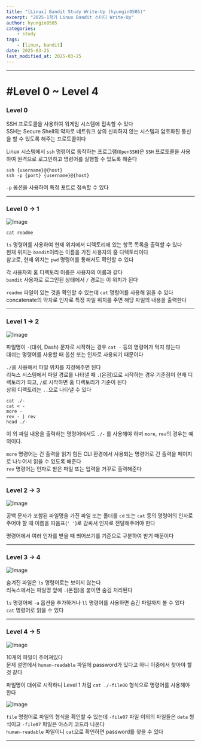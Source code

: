 ```yaml
---
title: "[Linux] Bandit Study Write-Up (hyungin0505)"
excerpt: "2025-1학기 Linux Bandit 스터디 Write-Up"
author: hyungin0505
categories:
    - study
tags:
    - [linux, bandit]
date: 2025-03-25
last_modified_at: 2025-03-25
---
```


---

# #Level 0 ~ Level 4

### Level 0
SSH 프로토콜을 사용하여 워게임 시스템에 접속할 수 있다   
SSH는 Secure Shell의 약자로 네트워크 상의 신뢰하지 않는 시스템과 암호화된 통신을 할 수 있도록 해주는 프로토콜이다    

Linux 시스템에서 `ssh` 명령어로 동작하는 프로그램(`OpenSSH`)은 `SSH` 프로토콜을 사용하여 원격으로 로그인하고 명령어를 실행할 수 있도록 해준다
```shell
ssh {username}@{host}
ssh -p {port} {username}@{host}
```
`-p` 옵션을 사용하여 특정 포트로 접속할 수 있다

---

### Level 0 -> 1

![Image](https://img1.daumcdn.net/thumb/R1280x0/?scode=mtistory2&fname=https%3A%2F%2Fblog.kakaocdn.net%2Fdn%2FbdOFyn%2FbtsMNANKhPN%2F45ckS4NOwx9RFeWmRNKK71%2Fimg.png)
```shell
cat readme
```
`ls` 명령어를 사용하여 현재 위치에서 디렉토리에 있는 항목 목록을 출력할 수 있다   
현재 위치는 `bandit`이라는 이름을 가진 사용자의 홈 디렉토리이다   
참고로, 현재 위치는 `pwd` 명령어를 통해서도 확인할 수 있다

각 사용자의 홈 디렉토리 이름은 사용자의 이름과 같다   
`bandit` 사용자로 로그인된 상태에서 `/` 경로는 이 위치가 된다   


`readme` 파일이 있는 것을 확인할 수 있는데 `cat` 명령어를 사용해 읽을 수 있다   
concatenate의 약자로 인자로 특정 파일 위치를 주면 해당 파일의 내용을 출력한다

---

### Level 1 -> 2

![Image](https://img1.daumcdn.net/thumb/R1280x0/?scode=mtistory2&fname=https%3A%2F%2Fblog.kakaocdn.net%2Fdn%2FB0gg3%2FbtsMOjktRCN%2FA9gGQb9d3DyPHkbohc0Gh1%2Fimg.png)

파일명이 `-`(대쉬, Dash) 문자로 시작하는 경우 `cat -` 등의 명령어가 먹지 않는다   
대쉬는 명령어를 사용할 때 옵션 또는 인자로 사용되기 때문이다

`./`을 사용해서 파일 위치를 지정해주면 된다   
리눅스 시스템에서 파일 경로를 나타낼 때 `.`(온점)으로 시작하는 경우 기준점이 현재 디렉토리가 되고, `/`로 시작하면 홈 디렉토리가 기준이 된다   
상위 디렉토리는 `..`으로 나타낼 수 있다

```shell
cat ./-
cat < -
more -
rev - | rev
head ./-
```
이 외 파일 내용을 출력하는 명령어에서도 `./-` 를 사용해야 하며 `more`, `rev`의 경우는 예외이다.   

`more` 명령어는 긴 출력을 읽기 힘든 CLI 환경에서 사용되는 명령어로 긴 출력을 페이지로 나누어서 읽을 수 있도록 해준다   
`rev` 명령어는 인자로 받은 파일 또는 입력을 거꾸로 출력해준다

---

### Level 2 -> 3

![Image](https://img1.daumcdn.net/thumb/R1280x0/?scode=mtistory2&fname=https%3A%2F%2Fblog.kakaocdn.net%2Fdn%2FrgTuq%2FbtsMNpMpLdA%2Fa8wEnVSnHFhf2hfbRFmbh1%2Fimg.png)

공백 문자가 포함된 파일명을 가진 파일 또는 폴더를 `cd` 또는 `cat` 등의 명령어의 인자로 주어야 할 때 이름을 따옴표(`' '`)로 감싸서 인자로 전달해주어야 한다

명령어에서 여러 인자를 받을 때 띄어쓰기를 기준으로 구분하여 받기 때문이다

---

### Level 3 -> 4

![Image](https://img1.daumcdn.net/thumb/R1280x0/?scode=mtistory2&fname=https%3A%2F%2Fblog.kakaocdn.net%2Fdn%2FkYcwX%2FbtsMNxXSHgf%2F692a3l85dgu3QZm8VkB4j1%2Fimg.png)

숨겨진 파일은 `ls` 명령어로는 보이지 않는다   
리눅스에서는 파일명 앞에 `.`(온점)을 붙이면 숨김 처리된다

`ls` 명령어에 `-a` 옵션을 추가하거나 `ll` 명령어를 사용하면 숨긴 파일까지 볼 수 있다   
`cat` 명령어로 읽을 수 있다

---

### Level 4 -> 5

![Image](https://img1.daumcdn.net/thumb/R1280x0/?scode=mtistory2&fname=https%3A%2F%2Fblog.kakaocdn.net%2Fdn%2FbaWM3Q%2FbtsMOSzYALh%2Fxk6nJIGz9SgZftZTnitXDK%2Fimg.png)

10개의 파일이 주어져있다   
문제 설명에서 `human-readable` 파일에 password가 있다고 하니 이중에서 찾아야 할 것 같다

파일명이 대쉬로 시작하니 Level 1 처럼 `cat ./-file00` 형식으로 명령어를 사용해야 한다

![Image](https://img1.daumcdn.net/thumb/R1280x0/?scode=mtistory2&fname=https%3A%2F%2Fblog.kakaocdn.net%2Fdn%2FrheH0%2FbtsMMAOy662%2F0EHUXdkH2YP6b7EytpgH3K%2Fimg.png)

`file` 명령어로 파일의 형식을 확인할 수 있는데 `-file07` 파일 이외의 파일들은 `data` 형식이고 `-file07` 파일은 아스키 코드라 나온다   
`human-readable` 파일이니 `cat`으로 확인하면 password를 찾을 수 있다

---
<!--


## Level 5 ~ Level 7

### Level 5 -> 6

![Image](https://img1.daumcdn.net/thumb/R1280x0/?scode=mtistory2&fname=https%3A%2F%2Fblog.kakaocdn.net%2Fdn%2FPOdj6%2FbtsMNNGeHUC%2FoLSRU40kVV5U1M71KBqSo1%2Fimg.png)

`human-readable`  
`1033 bytes in size`  
`not executable`

세 가지 조건을 만족하는 파일을 찾아서 읽어야 한다   
워낙 파일들 크기가 다양해서 그냥 1033 바이트 크기의 파일만 찾아서 걸러도 될 것 같다

```shell
du -ab ./* | grep 1033
```

`du` 명령어를 사용해서 모든 파일들의 크기를 확인할 수 있다    
disk usage 약자로 디스크 사용량에 대한 정보를 표시해주는 명령어다

`-a` 옵션으로 모든 파일 조회, `-b` 로 바이트 단위 사이즈 출력하고 `|` 파이프라인을 통해 `grep` 명령어로 1033 바이트 크기를 갖는 파일만 추려낸다   
`grep` 명령어는 정규식을 사용해서 탐색하는 명령어이다

정규식에 쓰이는 특수 문자 `*`은 모든 문자열를 나타내고 `?`은 모든 문자를 의미한다   
`./*`을 사용할 경우 모든 파일을 의미하며 하위 디렉토리까지 탐색한다

---

### Level 6 -> 7

`owned by user bandit7`  
`owned by group bandit6`  
`33 bytes in size`

리눅스 시스템은 동시에 여러 사용자가 작업할 수 있는 환경을 제공한다   
때문에 사용자와 그룹이 존재하는데 각각 디렉토리 또는 파일에 권한이 설정되어 있다   

소유자명이 `bandit7`, 소유그룹명이 `bandit6` 이고 33바이트 크기를 가지는 파일을 찾아 읽어내야 한다

![image](https://img1.daumcdn.net/thumb/R1280x0/?scode=mtistory2&fname=https%3A%2F%2Fblog.kakaocdn.net%2Fdn%2FckQm4i%2FbtsMObgC0TE%2F9cKjMNkcvwoIYXYaavkdR1%2Fimg.png)

```shell
find / -type f -size 33c -user bandit7 -group bandit6 2>/dev/null
```

`find` 명령어로 `/` 위치에서 탐색하며 조건에 맞는 파일을 찾을 수 있다

`-type f` 옵션으로 디렉터리가 아닌 파일만 조회한다   
`-user bandit7` 옵션으로 소유자명이 `badnit7`인 리소스를 조회한다     
`-group badnit6` 옵션으로 소유그룹명이 `bandit6`인 리소스를 조회한다   

`2>/dev/null` 로 Permission denied로 인해 발생하는 출력은 제외하여 깔끔하게 출력해준다

리눅스에서 프로세스는 입출력 스트림을 갖는데 0은 stdin 표준 입력, 1은 stdout 표준 출력이고 2는 stderr 표준 오류이다    
`/dev/null`은 휴지통 같은 곳이라 이곳에 데이터를 보내면 사라진다   
때문에 표준 오류를 `>` 로 리다이렉션하여 `Permission denied` 오류가 출력되지 않도록 하는 것이다   

---

### Level 7 -> 8

![Image](https://img1.daumcdn.net/thumb/R1280x0/?scode=mtistory2&fname=https%3A%2F%2Fblog.kakaocdn.net%2Fdn%2FdcAprV%2FbtsMPNk2hQ5%2FO7zei0saOHiYZG9o1p1bdk%2Fimg.png)

그냥 `cat data.txt`를 하면 무수히 많은 단어가 출력되고 그 옆에 password 후보군들이 같이 출력된다   
문제 설명에서 말하듯 `millionth` 옆에 password가 있다고 하는데 `grep` 명령어로 찾아주면 된다

```shell
cat data.txt | grep millionth
```

---

## Level 8 ~ Level 13

### Level 8 -> 9

`data.txt`에 여러 줄의 password 후보군들이 출력되는데 그 중 딱 한번만 등장하는 라인이 password라고 한다

![Image](https://img1.daumcdn.net/thumb/R1280x0/?scode=mtistory2&fname=https%3A%2F%2Fblog.kakaocdn.net%2Fdn%2FbJaxxj%2FbtsMPJJHXl3%2F8LcRvSZbLAbZJApCDaBKH1%2Fimg.png)

```shell
sort -d data.txt
```

`sort` 명령어로 정렬을 할 수 있는데 `-d` 옵션은 `dictionary` 사전순으로 내용을 정렬한다   
육안으로도 한번만 등장하는 문자열을 찾을 수 있긴 하다..

![Image](https://img1.daumcdn.net/thumb/R1280x0/?scode=mtistory2&fname=https%3A%2F%2Fblog.kakaocdn.net%2Fdn%2FcSYV0s%2FbtsMOoz0U9e%2FWuLJBUahreXSXRwQkCagAk%2Fimg.png)

```shell
sort -d data.txt | uniq -u
```
`uniq` 명령어를 사용하면 조금 더 깔끔하게 찾을 수 있다    
`-u` 옵션을 사용하면 unique 한 것만 출력해준다는데 sort -d 를 해주지 않으면 제대로 안 나오는 걸 봐서 정렬된 값을 입력으로 주어야 하는 것 같다

---

### Level 9 -> 10

![Image](https://img1.daumcdn.net/thumb/R1280x0/?scode=mtistory2&fname=https%3A%2F%2Fblog.kakaocdn.net%2Fdn%2Fm9FLo%2FbtsMNGVw5N3%2FoUrt8IqWVH84tlh4bFF32k%2Fimg.png)

그냥 `cat`으로 `data.txt`를 읽으면 난장판이 난다   
마치 바이너리를 `cat`으로 읽은 듯한 느낌인데 이중에 `human-readable` 찾으면 그게 password라고 한다

![Image](https://img1.daumcdn.net/thumb/R1280x0/?scode=mtistory2&fname=https%3A%2F%2Fblog.kakaocdn.net%2Fdn%2FnRyfO%2FbtsMOdyLXFm%2FnsmlVziRCoJ9VeaGHWPHGK%2Fimg.png)

```shell
strings data.txt
```

`strings` 명령어는 `printable characters`를 파일에서 찾아서 출력해준다

![Image](https://img1.daumcdn.net/thumb/R1280x0/?scode=mtistory2&fname=https%3A%2F%2Fblog.kakaocdn.net%2Fdn%2FCbxem%2FbtsMOtuqP0K%2FR8tpppx6TDjqxDasYr7PL0%2Fimg.png)

```shell
strings data.txt | grep '====='
```

등호가 몇 개 있다는 힌트가 있기 때문에 `grep` 명령어로 조금 더 깔끔하게 출력해볼 수 있다   
`the password is ~` 라는 문장이 완성된다

---

### Level 10 -> 11

![Image](https://img1.daumcdn.net/thumb/R1280x0/?scode=mtistory2&fname=https%3A%2F%2Fblog.kakaocdn.net%2Fdn%2FVsayJ%2FbtsMN9JTJ2r%2FBPMreQybZYhWqbO0kArrN1%2Fimg.png)

`base64`로 인코딩되어 있다고 한다   
`base64`는 양방향 해쉬의 일종이다

`base64` 명령어에 `-d` (decode) 옵션을 주면 `base64` 디코딩된 결과를 출력해준다

---

### Level 11 -> 12

![Image](https://img1.daumcdn.net/thumb/R1280x0/?scode=mtistory2&fname=https%3A%2F%2Fblog.kakaocdn.net%2Fdn%2FbpHCwk%2FbtsMOCEOE5m%2FsyYDYhTk2BokDDQXP3vbd0%2Fimg.png)

password가 `ROT13` 카이사르 암호로 암호화되어 있다고 한다
`ROT13`은 알파벳을 13자리씩 밀어서 암호화한 것으로 역으로 13자리를 쉽게 복호화할 수 있다

`tr` 명령어를 사용하여 13번씩 알파벳을 밀 수 있다   
문자열을 변형하는 명령어인데 기본 활용형이 첫 번째 인자를 두 번째 인자로 번역한다   

---

### Level 12 -> 13

![Image](https://img1.daumcdn.net/thumb/R1280x0/?scode=mtistory2&fname=https%3A%2F%2Fblog.kakaocdn.net%2Fdn%2FuCRlc%2FbtsMPwyeTnU%2FHy6RTl8r0TLLCXmbmQobM0%2Fimg.png)

문제 설명에서 반복되서 압축된 파일이 있다고 한다   
`cat`으로 `data.txt`를 읽으면 헥스 덤프 형태의 파일을 확인할 수 있다

![Image](https://img1.daumcdn.net/thumb/R1280x0/?scode=mtistory2&fname=https%3A%2F%2Fblog.kakaocdn.net%2Fdn%2FdqkW7P%2FbtsMQCK1EGg%2Ff2TCixAIebRKMpGOd1XWkk%2Fimg.png)

홈 디렉토리에서는 파일 생성 권한이나 접근 권한이 없기 때문에 `mktemp -d` 또는 `/tmp` 디렉토리를 사용해볼 수 있다   
`mktemp` 명령어로 랜덤한 문자열의 이름을 갖는 임시 디렉토리를 `/tmp` 위치에 생성할 수 있다

![Image](https://img1.daumcdn.net/thumb/R1280x0/?scode=mtistory2&fname=https%3A%2F%2Fblog.kakaocdn.net%2Fdn%2Fc1HeKZ%2FbtsMQHFqrmV%2Fx0rHf38rzjS31BjAEI6Lk1%2Fimg.png)

`xxd` 명령어를 이용해서 헥스 덤프를 복호화했더니 알 수 없는 인코딩 값들이 나온다   
`xxd`는 헥스 덤프를 뜨거나 헥스 덤프를 복호화하는 명령어이다

`fdata2.bin` 문자열이 보이는 걸로 봐서는 `fdata2.bin`이라는 파일을 얻어야 할 것 같다

![Image](https://img1.daumcdn.net/thumb/R1280x0/?scode=mtistory2&fname=https%3A%2F%2Fblog.kakaocdn.net%2Fdn%2FmQeHD%2FbtsMQ5MP5Mh%2FDXSMEwtXYNuL1iJnmKu47K%2Fimg.png)
![Image](https://img1.daumcdn.net/thumb/R1280x0/?scode=mtistory2&fname=https%3A%2F%2Fblog.kakaocdn.net%2Fdn%2FbwGqri%2FbtsMQDb6hqP%2FAUdcsfPabhjYS0Pkl1yEuK%2Fimg.png)

`xxd` 명령어로 헥스값을 뜯어보면 `1f 8b 08 08`이라는 값을 찾을 수 있는데 이는 `gzip` 파일의 파일 시그니처이다   
`file` 명령어를 통해서도 해당 파일이 `gzip`으로 압축되어 있다는 것을 알 수 있다

![Image](https://img1.daumcdn.net/thumb/R1280x0/?scode=mtistory2&fname=https%3A%2F%2Fblog.kakaocdn.net%2Fdn%2FbjismQ%2FbtsMP9CrPTz%2FEOD4lzPhFL0OcYAn4XS3z1%2Fimg.png)

```shell
gzip -d data2.gz
```
`gzip` 명령어에 `-d` (decompress) 옵션을 주어 압축을 해제할 수 있다   
압축을 해제하고 보니 여전히 인코딩 값들이 나온다

![Image](https://img1.daumcdn.net/thumb/R1280x0/?scode=mtistory2&fname=https%3A%2F%2Fblog.kakaocdn.net%2Fdn%2Fcq36jC%2FbtsMRkiHfSi%2Fge6KxkzYK08MH5jJtYluu1%2Fimg.png)
![Image](https://img1.daumcdn.net/thumb/R1280x0/?scode=mtistory2&fname=https%3A%2F%2Fblog.kakaocdn.net%2Fdn%2FPNQ0h%2FbtsMQpZlLg9%2FxHbkQqn7NGYZ02q0hUNOWk%2Fimg.png)

`file` 명령어로 확인해보면 `bzip2`로 압축되어 있다고 나온다

```shell
bzip2 -d data2.bin
```
`bzip2` 명령어에 `-d` (decompress) 옵션을 주어 압축을 해제할 수 있다    
새로운 파일을 얻었는데 또 `gzip`으로 압축되어 있다

![Image](https://img1.daumcdn.net/thumb/R1280x0/?scode=mtistory2&fname=https%3A%2F%2Fblog.kakaocdn.net%2Fdn%2FbcMdCA%2FbtsMO6fLf7C%2Fi10qIRT8IAuUTIiIWwddhK%2Fimg.png)

같은 방식으로 진행하다 보면 `POSIX tar archive`라고 나오는데 이는 `tar` 확장자로 압축되었다는 뜻이다

![Image](https://img1.daumcdn.net/thumb/R1280x0/?scode=mtistory2&fname=https%3A%2F%2Fblog.kakaocdn.net%2Fdn%2FNrp8Z%2FbtsMOXDgvF3%2FtYFlzEzh0C7TNATrJWKCA1%2Fimg.png)

```shell
tar xsf data.tar
```

`tar` 명령어에서 `xsf` 옵션을 사용하였는데 `x` 옵션은 파일들을 추출, `s` 옵션은 압축된 파일 명시, `f` 옵션은 압축 파일명을 다음 인자로 보내겠다는 의미이다   
따라서 해당 명령어는 `data.tar` 압축 파일에서 모든 파일들을 추출하는 명령어이다

![Image](https://img1.daumcdn.net/thumb/R1280x0/?scode=mtistory2&fname=https%3A%2F%2Fblog.kakaocdn.net%2Fdn%2FoEzr2%2FbtsMQEaRHDE%2F9hg406Tu2DPdecDrbErK51%2Fimg.png)
![Image](https://img1.daumcdn.net/thumb/R1280x0/?scode=mtistory2&fname=https%3A%2F%2Fblog.kakaocdn.net%2Fdn%2Fcj4jqx%2FbtsMPkdQmOa%2FrDGt0bxxOag9oc97qREC9K%2Fimg.png)

tar를 압축 해제하여 얻은 `data6.bin` 파일은 `bzip2` 압축 파일이었고 이 파일까지 압축을 해제하면 password를 얻을 수 있다

---

### Level 13 -> 14

```shell
ssh -i ./sshkey.private -p 2220 bandit14@localhost
```

![Image](https://img1.daumcdn.net/thumb/R1280x0/?scode=mtistory2&fname=https%3A%2F%2Fblog.kakaocdn.net%2Fdn%2FdAsBYc%2FbtsMRcTid8E%2FHe3nfNUtBxJXAb8oV92d3k%2Fimg.png)

`sshkey.private` 파일이 주어지는데 이를 이용해서 `ssh`에 접근할 수 있다

---

## Level 14 ~ Level 17

### Level 14 -> 15

![Image](https://img1.daumcdn.net/thumb/R1280x0/?scode=mtistory2&fname=https%3A%2F%2Fblog.kakaocdn.net%2Fdn%2FbvHgxE%2FbtsMPxxPo8D%2F6SFRg3TNFyAwm5ox119Z51%2Fimg.png)

netcat 명령어를 이용해서 30000포트에 이전 password를 보내면 응답으로 다음 Level의 password를 얻을 수 있다

---

### Level 15 -> 16

![Image](https://img1.daumcdn.net/thumb/R1280x0/?scode=mtistory2&fname=https%3A%2F%2Fblog.kakaocdn.net%2Fdn%2FbCfJjC%2FbtsMRewQncw%2FSPxKb3oMU0KHJaRNVVY2m0%2Fimg.png)

```shell
openssl s_client -connect localhost:30001
```

30001 포트와 SSL/TLS 암호화를 사용하여 통신할 수 있다


-->